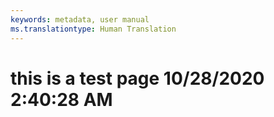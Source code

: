 ```yaml
---
keywords: metadata, user manual
ms.translationtype: Human Translation
---
```

# this is a test page 10/28/2020 2:40:28 AM